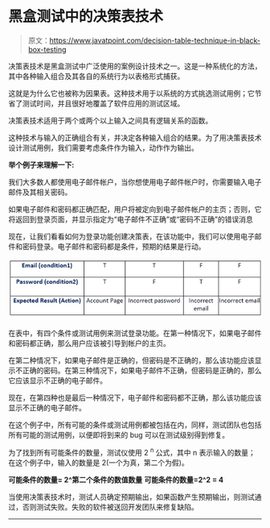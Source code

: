 # 黑盒测试中的决策表技术

> 原文：<https://www.javatpoint.com/decision-table-technique-in-black-box-testing>

决策表技术是黑盒测试中广泛使用的案例设计技术之一。这是一种系统化的方法，其中各种输入组合及其各自的系统行为以表格形式捕获。

这就是为什么它也被称为因果表。这种技术用于以系统的方式挑选测试用例；它节省了测试时间，并且很好地覆盖了软件应用的测试区域。

决策表技术适用于两个或两个以上输入之间具有逻辑关系的函数。

这种技术与输入的正确组合有关，并决定各种输入组合的结果。为了用决策表技术设计测试用例，我们需要考虑条件作为输入，动作作为输出。

**举个例子来理解一下:**

我们大多数人都使用电子邮件帐户，当你想使用电子邮件帐户时，你需要输入电子邮件及其相关密码。

如果电子邮件和密码都正确匹配，用户将被定向到电子邮件帐户的主页；否则，它将返回到登录页面，并显示指定为“电子邮件不正确”或“密码不正确”的错误消息

现在，让我们看看如何为登录功能创建决策表，在该功能中，我们可以使用电子邮件和密码登录。电子邮件和密码都是条件，预期的结果是行动。

![Decision table technique in Black box testing](img/ff1792915b18842b2b25bcd8a2476712.png)

在表中，有四个条件或测试用例来测试登录功能。在第一种情况下，如果电子邮件和密码都正确，那么用户应该被引导到帐户的主页。

在第二种情况下，如果电子邮件是正确的，但密码是不正确的，那么该功能应该显示不正确的密码。在第三种情况下，如果电子邮件不正确，但密码是正确的，那么它应该显示不正确的电子邮件。

现在，在第四种也是最后一种情况下，电子邮件和密码都不正确，那么该功能应该显示不正确的电子邮件。

在这个例子中，所有可能的条件或测试用例都被包括在内，同样，测试团队也包括所有可能的测试用例，以便即将到来的 bug 可以在测试级别得到修复。

为了找到所有可能条件的数量，测试仪使用 2 <sup>n</sup> 公式，其中 n 表示输入的数量；在这个例子中，输入的数量是 2(一个为真，第二个为假)。

**可能条件的数量= 2^第二个条件的数值数量**
**可能条件的数量=2^2 = 4**

当使用决策表技术时，测试人员确定预期输出，如果函数产生预期输出，则测试通过，否则测试失败。失败的软件被送回开发团队来修复缺陷。

* * *
